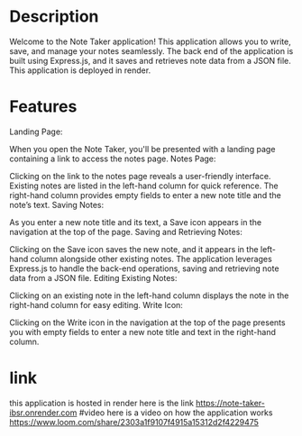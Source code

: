 # Description
Welcome to the Note Taker application! This application allows you to write, save, and manage your notes seamlessly. The back end of the application is built using Express.js, and it saves and retrieves note data from a JSON file. This application is deployed in render.

# Features
Landing Page:

When you open the Note Taker, you'll be presented with a landing page containing a link to access the notes page.
Notes Page:

Clicking on the link to the notes page reveals a user-friendly interface.
Existing notes are listed in the left-hand column for quick reference.
The right-hand column provides empty fields to enter a new note title and the note’s text.
Saving Notes:

As you enter a new note title and its text, a Save icon appears in the navigation at the top of the page.
Saving and Retrieving Notes:

Clicking on the Save icon saves the new note, and it appears in the left-hand column alongside other existing notes.
The application leverages Express.js to handle the back-end operations, saving and retrieving note data from a JSON file.
Editing Existing Notes:

Clicking on an existing note in the left-hand column displays the note in the right-hand column for easy editing.
Write Icon:

Clicking on the Write icon in the navigation at the top of the page presents you with empty fields to enter a new note title and text in the right-hand column.



# link
this application is hosted in render here is the link https://note-taker-ibsr.onrender.com
#video
here is a video on how the application works https://www.loom.com/share/2303a1f9107f4915a15312d2f4229475
